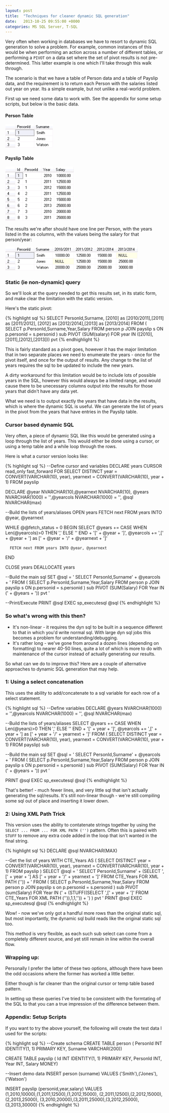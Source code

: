 ```yaml
---
layout: post
title:  "Techniques for cleaner dynamic SQL generation"
date:   2013-10-25 09:55:00 +0000
categories: MS SQL Server, T-SQL
---
```


Very often when working in databases we have to resort to dynamic SQL generation to solve a problem. For example, common instances of this would be when performing an action across a number of different tables, or performing a `PIVOT` on a data set where the set of pivot results is not pre-determined. This latter example is one which I'll take through this walk through.

The scenario is that we have a table of Person data and a table of Payslip data, and the requirement is to return each Person with the salaries listed out year on year. Its a simple example, but not unlike a real-world problem.

First up we need some data to work with. See the appendix for some setup scripts, but below is the basic data.

#### Person Table

<img src="/images/dynsql_person_table.png" alt="Person Table Data">

#### Payslip Table

<img src="/images/dynsql_payslip_table.png" alt="Payslip Table Data">

The results we're after should have one line per Person, with the years listed in the as columns, with the values being the salary for that person/year:

<img src="/images/dynsql_results.png" alt="Pivot Results">

### Static (ie non-dynamic) query

So we'll look at the query needed to get this results set, in its static form, and make clear the limitation with the static version.

Here's the static pivot:

{% highlight sql %}
SELECT PersonId,Surname,
       [2010] as [2010/2011],[2011] as [2011/2012],
       [2012] as [2012/2014],[2013] as [2013/2014]
FROM   (
    SELECT p.PersonId,Surname,Year,Salary
    FROM   person p
           JOIN payslip s ON p.personid = s.personid
   ) sub
   PIVOT (SUM(salary)
         FOR year IN ([2010],[2011],[2012],[2013])) pvt
{% endhighlight %}


This is fairly standard as a pivot goes, however it has the major limitation that in two separate places we need to enumerate the years - once for the pivot itself, and once for the output of results. Any change to the list of years requires the sql to be updated to include the new years.

A dirty workaround for this limitation would be to include lots of possible years in the SQL, however this would always be a limited range, and would cause there to be unecessary columns output into the results for those years that didn't have any data yet.

What we need is to output exactly the years that have data in the results, which is where the dynamic SQL is useful. We can generate the list of years in the pivot from the years that have entries in the Payslip table.

### Cursor based dynamic SQL

Very often, a piece of dynamic SQL like this would be generated using a loop through the list of years. This would either be done using a cursor, or using a temp table and a while loop through the rows.

Here is what a cursor version looks like:

{% highlight sql %}
--Define cursor and variables
DECLARE years CURSOR read_only fast_forward FOR
SELECT DISTINCT 
    year = CONVERT(VARCHAR(10), year),
    yearnext = CONVERT(VARCHAR(10), year + 1) 
FROM payslip

DECLARE @year NVARCHAR(10),@yearnext NVARCHAR(10),
        @years NVARCHAR(1000) = '',@yearcols NVARCHAR(1000) = '', 
        @sql NVARCHAR(max)

--Build the lists of years/aliases
OPEN years
FETCH next FROM years INTO @year, @yearnext

WHILE @@fetch_status = 0
    BEGIN
        SELECT 
            @years += CASE WHEN Len(@yearcols)&gt;0 THEN ',' ELSE '' END 
                      + '[' + @year + ']',
            @yearcols += ',[' + @year + '] as [' + @year + '/' + @yearnext + ']'

      FETCH next FROM years INTO @year, @yearnext
  END

CLOSE years
DEALLOCATE years

--Build the main sql
SET @sql = '
SELECT
    PersonId,Surname' + @yearcols + '
FROM
    (
        SELECT p.PersonId,Surname,Year,Salary
        FROM person p
        JOIN payslip s ON p.personid = s.personid
    ) sub
    PIVOT (SUM(Salary) FOR Year IN (' + @years + ')) pvt
'

--Print/Execute
PRINT @sql
EXEC sp_executesql @sql
{% endhighlight %}

### So what's wrong with this then?

- It's non-linear - it requires the dyn sql to be built in a sequence different to that in which you'd write normal sql. With large dyn sql jobs this becomes a problem for understanding/debugging.
- It's rather long - we've gone from around a dozen lines (depending on formatting) to nearer 40-50 lines, quite a lot of which is more to do with maintenance of the cursor instead of actually generating our results.

So what can we do to improve this? Here are a couple of alternative approaches to dynamic SQL generation that may help.

### 1: Using a select concatenation

This uses the ability to add/concatenate to a sql variable for each row of a select statement.

{% highlight sql %}
--Define variables
DECLARE @years NVARCHAR(1000) = '',@yearcols NVARCHAR(1000) = '', 
        @sql NVARCHAR(max)

--Build the lists of years/aliases
SELECT @years += CASE WHEN Len(@years)&gt;0 THEN ',' ELSE '' END 
                 + '[' + year + ']',
       @yearcols += ',[' + year + '] as [' + year + '/' + yearnext + ']'
FROM   (
    SELECT DISTINCT 
        year = CONVERT(VARCHAR(10), year), 
        yearnext = CONVERT(VARCHAR(10), year + 1) 
    FROM payslip) sub

--Build the main sql
SET @sql = '
    SELECT
        PersonId,Surname' + @yearcols + '
    FROM
        (
            SELECT p.PersonId,Surname,Year,Salary
            FROM person p
            JOIN payslip s ON p.personid = s.personid
        ) sub
        PIVOT (SUM(Salary) FOR Year IN (' + @years + ')) pvt
    '

PRINT @sql
EXEC sp_executesql @sql
{% endhighlight %}

That's better! - much fewer lines, and very little sql that isn't actually generating the sql/results. It's still non-linear though - we're still compiling some sql out of place and inserting it lower down.

### 2: Using XML Path Trick

This version uses the ability to contatenate strings together by using the `SELECT ... FROM ... FOR XML PATH ('')` pattern. Often this is paired with `STUFF` to remove any extra code added in the loop that isn't wanted in the final string.

{% highlight sql %}
DECLARE @sql NVARCHAR(MAX)

--Get the list of years
WITH CTE_Years AS (
    SELECT DISTINCT 
        year = CONVERT(VARCHAR(10), year), 
        yearnext = CONVERT(VARCHAR(10), year + 1) 
    FROM payslip
)
SELECT @sql = '
    SELECT
        PersonId,Surname' 
            + (SELECT ',[' + year + '] AS [' + year + '/' + yearnext + ']' 
              FROM CTE_Years FOR XML PATH ('')) + '
    FROM
        (
            SELECT p.PersonId,Surname,Year,Salary
            FROM person p
            JOIN payslip s on p.personid = s.personid
        ) sub
        PIVOT (sum(Salary) FOR Year IN (' 
            + (STUFF((SELECT ',[' + year + ']' 
               FROM CTE_Years FOR XML PATH ('')),1,1,'')) + ')
        ) pvt
    '
PRINT @sql
EXEC sp_executesql @sql
{% endhighlight %}

Wow! - now we've only got a handful more rows than the original static sql, but most importantly, the dynamic sql build reads like the original static sql too.

This method is very flexible, as each such sub select can come from a completely different source, and yet still remain in line within the overall flow.

### Wrapping up:

Personally I prefer the latter of these two options, although there have been the odd occasions where the former has worked a little better.

Either though is far cleaner than the original cursor or temp table based pattern.

In setting up these queries I've tried to be consistent with the formtating of the SQL to that you can a true impression of the difference between them.

### Appendix: Setup Scripts

If you want to try the above yourself, the following will create the test data I used for the scripts:

{% highlight sql %}
--Create schema
CREATE TABLE person (
    PersonId INT IDENTITY(1, 1) PRIMARY KEY,
    Surname  VARCHAR(200))

CREATE TABLE payslip (
    Id INT IDENTITY(1, 1) PRIMARY KEY,
    PersonId INT,
    Year INT,
    Salary MONEY)

--Insert demo data
INSERT person (surname) VALUES ('Smith'),('Jones'),('Watson')

INSERT payslip (personid,year,salary)
VALUES  
(1,2010,10000),(1,2011,12500),(1,2012,15000),
(2,2011,12500),(2,2012,15000),(2,2013,25000),
(3,2010,20000),(3,2011,25000),(3,2012,25000),(3,2013,30000)
{% endhighlight %}